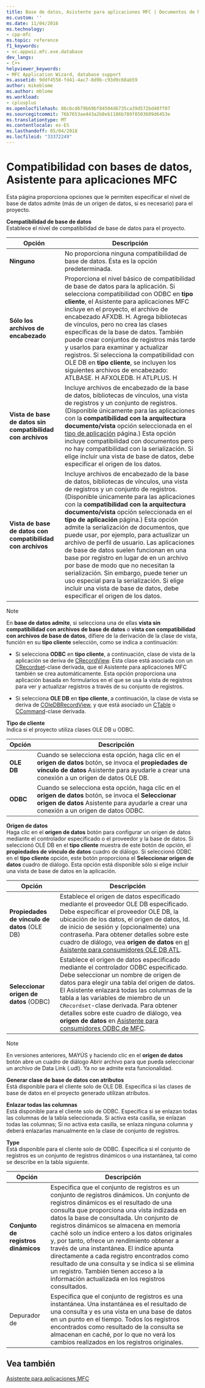 ```yaml
---
title: Base de datos, Asistente para aplicaciones MFC | Documentos de Microsoft
ms.custom: ''
ms.date: 11/04/2016
ms.technology:
- cpp-mfc
ms.topic: reference
f1_keywords:
- vc.appwiz.mfc.exe.database
dev_langs:
- C++
helpviewer_keywords:
- MFC Application Wizard, database support
ms.assetid: 9ddf4558-fd41-4ac7-8d9b-c93d9c68ab59
author: mikeblome
ms.author: mblome
ms.workload:
- cplusplus
ms.openlocfilehash: 86c6cd679b69bf84504d6735ca39d572bd48ff07
ms.sourcegitcommit: 76b7653ae443a2b8eb1186b789f8503609d6453e
ms.translationtype: MT
ms.contentlocale: es-ES
ms.lasthandoff: 05/04/2018
ms.locfileid: "33372249"
---
```

# <a name="database-support-mfc-application-wizard"></a>Compatibilidad con bases de datos, Asistente para aplicaciones MFC
Esta página proporciona opciones que le permiten especificar el nivel de base de datos admite (más de un origen de datos, si es necesario) para el proyecto.  
  
 **Compatibilidad de base de datos**  
 Establece el nivel de compatibilidad de base de datos para el proyecto.  
  
|Opción|Descripción|  
|------------|-----------------|  
|**Ninguno**|No proporciona ninguna compatibilidad de base de datos. Ésta es la opción predeterminada.|  
|**Sólo los archivos de encabezado**|Proporciona el nivel básico de compatibilidad de base de datos para la aplicación. Si selecciona compatibilidad con ODBC en **tipo cliente**, el Asistente para aplicaciones MFC incluye en el proyecto, el archivo de encabezado AFXDB. H. Agrega bibliotecas de vínculos, pero no crea las clases específicas de la base de datos. También puede crear conjuntos de registros más tarde y usarlos para examinar y actualizar registros. Si selecciona la compatibilidad con OLE DB en **tipo cliente**, se incluyen los siguientes archivos de encabezado: ATLBASE. H AFXOLEDB. H ATLPLUS. H|  
|**Vista de base de datos sin compatibilidad con archivos**|Incluye archivos de encabezado de la base de datos, bibliotecas de vínculos, una vista de registros y un conjunto de registros. (Disponible únicamente para las aplicaciones con la **compatibilidad con la arquitectura documento/vista** opción seleccionada en el [tipo de aplicación](../../mfc/reference/application-type-mfc-application-wizard.md) página.) Esta opción incluye compatibilidad con documentos pero no hay compatibilidad con la serialización. Si elige incluir una vista de base de datos, debe especificar el origen de los datos.|  
|**Vista de base de datos con compatibilidad con archivos**|Incluye archivos de encabezado de la base de datos, bibliotecas de vínculos, una vista de registros y un conjunto de registros. (Disponible únicamente para las aplicaciones con la **compatibilidad con la arquitectura documento/vista** opción seleccionada en el **tipo de aplicación** página.) Esta opción admite la serialización de documentos, que puede usar, por ejemplo, para actualizar un archivo de perfil de usuario. Las aplicaciones de base de datos suelen funcionan en una base por registro en lugar de en un archivo por base de modo que no necesitan la serialización. Sin embargo, puede tener un uso especial para la serialización. Si elige incluir una vista de base de datos, debe especificar el origen de los datos.|  
  
> [!NOTE]
>  En **base de datos admite**, si selecciona una de ellas **vista sin compatibilidad con archivos de base de datos** o **vista con compatibilidad con archivos de base de datos**, difiere de la derivación de la clase de vista, función en su **tipo cliente** selección, como se indica a continuación:  
  
-   Si selecciona **ODBC** en **tipo cliente**, a continuación, clase de vista de la aplicación se deriva de [CRecordView](../../mfc/reference/crecordview-class.md). Esta clase está asociada con un [CRecordset](../../mfc/reference/crecordset-class.md)-clase derivada, que el Asistente para aplicaciones MFC también se crea automáticamente. Esta opción proporciona una aplicación basada en formularios en el que se usa la vista de registros para ver y actualizar registros a través de su conjunto de registros.  
  
-   Si selecciona **OLE DB** en **tipo cliente**, a continuación, la clase de vista se deriva de [COleDBRecordView](../../mfc/reference/coledbrecordview-class.md), y que está asociado un [CTable](../../data/oledb/ctable-class.md) o [CCommand](../../data/oledb/ccommand-class.md)-clase derivada.  
  
 **Tipo de cliente**  
 Indica si el proyecto utiliza clases OLE DB u ODBC.  
  
|Opción|Descripción|  
|------------|-----------------|  
|**OLE DB**|Cuando se selecciona esta opción, haga clic en el **origen de datos** botón, se invoca el **propiedades de vínculo de datos** Asistente para ayudarle a crear una conexión a un origen de datos OLE DB.|  
|**ODBC**|Cuando se selecciona esta opción, haga clic en el **origen de datos** botón, se invoca el **Seleccionar origen de datos** Asistente para ayudarle a crear una conexión a un origen de datos ODBC.|  
  
 **Origen de datos**  
 Haga clic en el **origen de datos** botón para configurar un origen de datos mediante el controlador especificado o el proveedor y la base de datos. Si seleccionó OLE DB en el **tipo cliente** muestra de este botón de opción, el **propiedades de vínculo de datos** cuadro de diálogo. Si seleccionó ODBC en el **tipo cliente** opción, este botón proporciona el **Seleccionar origen de datos** cuadro de diálogo. Esta opción está disponible sólo si elige incluir una vista de base de datos en la aplicación.  
  
|Opción|Descripción|  
|------------|-----------------|  
|**Propiedades de vínculo de datos** (OLE DB)|Establece el origen de datos especificado mediante el proveedor OLE DB especificado. Debe especificar el proveedor OLE DB, la ubicación de los datos, el origen de datos, Id. de inicio de sesión y (opcionalmente) una contraseña. Para obtener detalles sobre este cuadro de diálogo, vea **origen de datos** en [el Asistente para consumidores OLE DB ATL](../../atl/reference/atl-ole-db-consumer-wizard.md).|  
|**Seleccionar origen de datos** (ODBC)|Establece el origen de datos especificado mediante el controlador ODBC especificado. Debe seleccionar un nombre de origen de datos para elegir una tabla del origen de datos. El Asistente enlazará todas las columnas de la tabla a las variables de miembro de un `CRecordset`-clase derivada. Para obtener detalles sobre este cuadro de diálogo, vea **origen de datos** en [Asistente para consumidores ODBC de MFC](../../mfc/reference/mfc-odbc-consumer-wizard.md).|  
  
> [!NOTE]
>  En versiones anteriores, MAYÚS y haciendo clic en el **origen de datos** botón abre un cuadro de diálogo Abrir archivo para que pueda seleccionar un archivo de Data Link (.udl). Ya no se admite esta funcionalidad.  
  
 **Generar clase de base de datos con atributos**  
 Está disponible para el cliente solo de OLE DB. Especifica si las clases de base de datos en el proyecto generado utilizan atributos.  
  
 **Enlazar todas las columnas**  
 Está disponible para el cliente solo de ODBC. Especifica si se enlazan todas las columnas de la tabla seleccionada. Si activa esta casilla, se enlazan todas las columnas; Si no activa esta casilla, se enlaza ninguna columna y deberá enlazarlas manualmente en la clase de conjunto de registros.  
  
 **Type**  
 Está disponible para el cliente solo de ODBC. Especifica si el conjunto de registros es un conjunto de registros dinámicos o una instantánea, tal como se describe en la tabla siguiente.  
  
|Opción|Descripción|  
|------------|-----------------|  
|**Conjunto de registros dinámicos**|Especifica que el conjunto de registros es un conjunto de registros dinámicos. Un conjunto de registros dinámicos es el resultado de una consulta que proporciona una vista indizada en datos la base de consultada. Un conjunto de registros dinámicos se almacena en memoria caché solo un índice entero a los datos originales y, por tanto, ofrece un rendimiento obtener a través de una instantánea. El índice apunta directamente a cada registro encontrados como resultado de una consulta y se indica si se elimina un registro. También tienen acceso a la información actualizada en los registros consultados.|  
|Depurador de|Especifica que el conjunto de registros es una instantánea. Una instantánea es el resultado de una consulta y es una vista en una base de datos en un punto en el tiempo. Todos los registros encontrados como resultado de la consulta se almacenan en caché, por lo que no verá los cambios realizados en los registros originales.|  
  
## <a name="see-also"></a>Vea también  
 [Asistente para aplicaciones MFC](../../mfc/reference/mfc-application-wizard.md)
